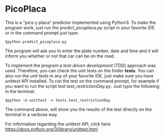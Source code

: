 # PicoPlaca
This is a "pico y placa" predictor implemented using Python3. To make the program work, just run the *predict_picoplaca.py* script in your favorite IDE or in the command prompt just type:

```shell
$python predict_picoplaca.py
```

The program will ask you to enter the plate number, date and time and it will inform you whether or not that car can be on the road.

To implement the program a *test-driven development* (TDD) approach was used. Therefore, you can check the unit tests on the folder **tests**.
You can also run the unit tests in any of your favorite IDE, just make sure you have *unittest* API installed. 
To run the test on the command prompt, for example if you want to run the script test *test_restrictionDay.py*. Just type the following in the terminal:

```shell
$python -m unittest -v tests.test_restrictionDay
```

The command above, will show you the results of the test directly on the terminal in a verbose way.

For information regarding the *unittest* API, click here https://docs.python.org/3/library/unittest.html
